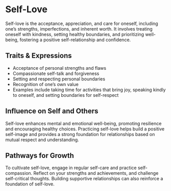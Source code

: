 # Self-Love

Self-love is the acceptance, appreciation, and care for oneself, including one’s strengths, imperfections, and inherent worth. It involves treating oneself with kindness, setting healthy boundaries, and prioritizing well-being, fostering a positive self-relationship and confidence.

## Traits & Expressions

- Acceptance of personal strengths and flaws
- Compassionate self-talk and forgiveness
- Setting and respecting personal boundaries
- Recognition of one’s own value
- Examples include taking time for activities that bring joy, speaking kindly to oneself, and setting boundaries for self-respect

## Influence on Self and Others

Self-love enhances mental and emotional well-being, promoting resilience and encouraging healthy choices. Practicing self-love helps build a positive self-image and provides a strong foundation for relationships based on mutual respect and understanding.

## Pathways for Growth

To cultivate self-love, engage in regular self-care and practice self-compassion. Reflect on your strengths and achievements, and challenge self-critical thoughts. Building supportive relationships can also reinforce a foundation of self-love.
